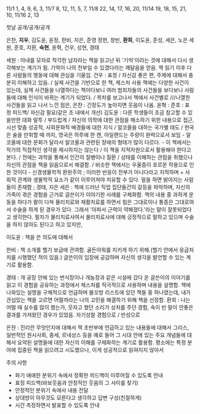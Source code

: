 11/1 1, 4, 9, 6, 3,
11/7 8, 12, 11, 5, 7,
11/8 22, 14, 17, 16, 20,
11/14 19, 18, 15, 21, 10,
11/16 2, 13

첫날 공개/공개/공개

은찬, **지우**, 김도윤, 윤정, 한비, 지은, 준영 
정현, 창빈, **환희**, 이도윤, 준성, 세은, 노은
세원, 준호, 지환, **숙현**, 윤혁, 건우, 성현, 경태



세원 : 아내를 모자로 착각한 남자라는 책을 읽고난 뒤 '기억'이라는 것에 대해서 다시 생각해보는 계기가 됨. 기억이 나의 전부일 수 있겠다라는 깨달음을 얻음. 책 읽기 이후 다른 사람들의 행동에 대해 관심을 기울임.
건우 : 표정 / 자신감 좋은 편, 주제에 대해서 충분히 이해하고 있음. / 실제 사건을 기반으로 한 책, 제스처 사용 책에는 다양한 사건이 있는데, 실제 사건들을 나열하다는 책이다보니 여러 범죄자들의 사건들을 보다보니 사람들에 대해 인식이 바뀌는 계기가 되었다. / 목차를 보고나서 책에서 사건별로 ///나열한 사건들을 읽고 나서 느낀 점은, 
은찬 : 긴장도가 높아지면 웃음이 나옴.
윤혁 :
준호 : 표정 피드백/ 자신감 필요(같은 조 내에서 개선)
김도윤 : 다른 학생들이 조금 참고할 수 있을만한 대화 말투 / 부드럽게 / 자신의 의학에 대한 관점을 해소하기 위한 내용으로 접근, 시선 맞춤 성공적, 사회문화적 배경들에 대한 지식 / 알코올을 대하는 국가별 태도 / 한국은 술을 만취할 때 까지, 영국은 하루에 한 캔, 아일랜드는 주량이 완력으로서 보임 - 알코올에 대한 문화가 달라서 알코올과 관련된 장애의 형태가 많이 다르다. - 이 책에서는 작가의 직접적인 생각을 제시하지는 않는다 / 이 책을 지적자원으로서 활용해야 한다고 본다. / 전에는 과학을 통해서 인간의 질병이나 질환 / 상태를 이해하는 관점을 취했으나 자신의 관점을 책을 읽음으로서 해결함. / 비슷한 책에서는 우울증이 호르몬 작용으로 인한 것이다 - 신경생물학적 환원주의 ; 이러한 반응이 전부가 아니다라고 지적하며  + 사회적 관계와 생물학적 요소가 같이 이루어져야 치유할 수 있다.
말을 하면 밝아지는 사람들이 존재함 ; 경태, 지은
세은 : 책에 드러난 직업 집단들간의 갈등을 파악하며, 자신의 가족이 겪은 경험을 근거로 글쓴이가 이야기한 사례를 구체화함. 책의 내용 중 과하게 운동을 하다가 팔이 다쳐 물리치료와 재활치료를 하면서 힘은 그대로이나 통증은 그대로여서 수술을 하게 된 경우가 있다. 그래서 '아파서 근력이 약해졌다.'라는 말이 잘못되었다고 생각한다. 필자가 물리치료사여서 물리치료사에 대해 긍정적으로 말하고 있으며 수술을 하지 않아도 된다고 하고 있지만,

이도윤 : 책을 쓴 의도에 대해서 

한비 : 책 소개를 헬기 보급에 관여함. 골든아워를 지키게 하기 위해.(헬기 안에서 응급처치를 시행했던 적이 있음.) 글쓴이의 입장에 공감하며 자신의 생각을 발언할 수 있는 계기로 활용함.

경태 : 개 공장 안에 있는 번식장이나 개농장과 같은 시설에 갔다 온 글쓴이의 이야기를 읽고 이 경험을 공유하는 과정에서 제스처를 적극적으로 사용하며 내용을 설명함. 책에 나와있는 설명을 구체적으로 언급하며 물꼬방 리스트에 있던 책들 중 하나였는데, 내가 관심있는 책을 고르면 어떨까라는 나의 고민을 해결하기 위해 책을 선정함.
환희 : 나는 어떨 때 실수를 많이 했는가, 웃자고 했던 소리가 상처를 주던 경험, 속이 빈 말이 안좋은 결과를 가져왔던 경우가 있었음. 자기성찰 경험으로 / 반성으로 

은찬 : 진리란 무엇인지에 대해서 책 초반부에 언급하고 있는 내용들에 대해서 그리스, 일반적인 원시사회, 중세, 르네상스 등을 예로 들어 그 시대 안에 있는 주요 개념들에 대해서 요약된 설명들에 대한 자신의 이해를 구체화하는 계기로 활용함. 평소에는 특정 분야에 집중된 책을 읽으려고 시도했으나, 이게 성공적으로 읽혀지지 않아서 

주의 사항
- 화기 애애한 분위기 속에서 정확한 피드백이 이루어질 수 있도록 안내
- 표정 피드백(바보웃음과 안정적인 웃음의 그 사이를 찾기)
- 안정적인 분위기 속에서 내용 전달
- 상대방이 아무것도 모른다고 생각하고 답변 구성(친절하게)
- 시간 측정하면서 발표할 수 있도록 안내